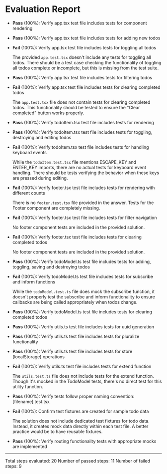 # Evaluation Report

- **Pass** (100%): Verify app.tsx test file includes tests for component rendering
- **Pass** (100%): Verify app.tsx test file includes tests for adding new todos
- **Fail** (100%): Verify app.tsx test file includes tests for toggling all todos
  
  The provided `app.test.tsx` doesn't include any tests for toggling all todos. There should be a test case checking the functionality of toggling all todos complete or incomplete, but this is missing from the test suite.

- **Pass** (100%): Verify app.tsx test file includes tests for filtering todos
- **Fail** (100%): Verify app.tsx test file includes tests for clearing completed todos
  
  The `app.test.tsx` file does not contain tests for clearing completed todos. This functionality should be tested to ensure the "Clear completed" button works properly.

- **Pass** (100%): Verify todoItem.tsx test file includes tests for rendering
- **Pass** (100%): Verify todoItem.tsx test file includes tests for toggling, destroying and editing todos
- **Fail** (100%): Verify todoItem.tsx test file includes tests for handling keyboard events
  
  While the `todoItem.test.tsx` file mentions ESCAPE_KEY and ENTER_KEY imports, there are no actual tests for keyboard event handling. There should be tests verifying the behavior when these keys are pressed during editing.

- **Fail** (100%): Verify footer.tsx test file includes tests for rendering with different counts
  
  There is no `footer.test.tsx` file provided in the answer. Tests for the Footer component are completely missing.

- **Fail** (100%): Verify footer.tsx test file includes tests for filter navigation
  
  No footer component tests are included in the provided solution.

- **Fail** (100%): Verify footer.tsx test file includes tests for clearing completed todos
  
  No footer component tests are included in the provided solution.

- **Pass** (100%): Verify todoModel.ts test file includes tests for adding, toggling, saving and destroying todos
- **Fail** (100%): Verify todoModel.ts test file includes tests for subscribe and inform functions
  
  While the `todoModel.test.ts` file does mock the subscribe function, it doesn't properly test the subscribe and inform functionality to ensure callbacks are being called appropriately when todos change.

- **Pass** (100%): Verify todoModel.ts test file includes tests for clearing completed todos
- **Pass** (100%): Verify utils.ts test file includes tests for uuid generation
- **Pass** (100%): Verify utils.ts test file includes tests for pluralize functionality
- **Pass** (100%): Verify utils.ts test file includes tests for store (localStorage) operations
- **Fail** (100%): Verify utils.ts test file includes tests for extend function
  
  The `utils.test.ts` file does not include tests for the extend function. Though it's mocked in the TodoModel tests, there's no direct test for this utility function.

- **Pass** (100%): Verify tests follow proper naming convention: [filename].test.tsx
- **Fail** (100%): Confirm test fixtures are created for sample todo data
  
  The solution does not include dedicated test fixtures for todo data. Instead, it creates mock data directly within each test file. A better practice would be to have reusable fixtures.

- **Pass** (100%): Verify routing functionality tests with appropriate mocks are implemented

---

Total steps evaluated: 20
Number of passed steps: 11
Number of failed steps: 9